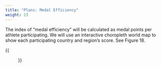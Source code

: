 ```yaml
---
title: "Plans: Medal Efficiency"
weight: 23
---
```

The index of “medal efficiency” will be calculated as medal points per athlete participating. We will use an interactive choropleth world map to show each participating country and region’s score. See Figure 18.

{{<figure src="https://raw.githubusercontent.com/hongtaoh/olymvis/master/static/pics/9.png" caption="Figure 18: Choropleth map for medal efficiency" width="500">}}